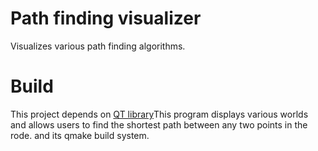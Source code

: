# Path finding visualizer
Visualizes various path finding algorithms.


# Build
This project depends on [QT library](https://www.qt.io/)This program displays various worlds and allows users to find the shortest path between any two points in the rode. and its qmake build system.
